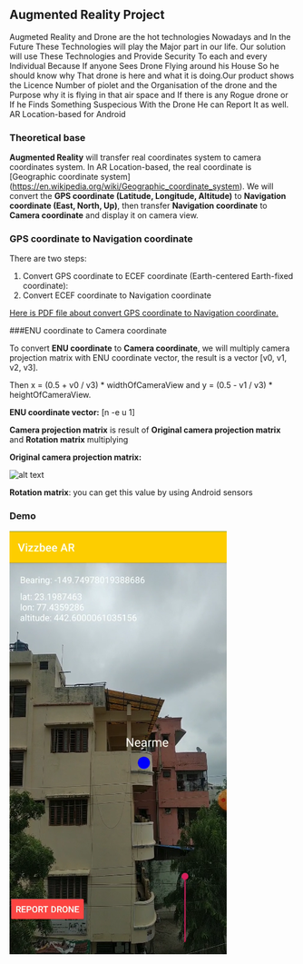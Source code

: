 ## Augmented Reality Project

Augmeted Reality and Drone are the hot technologies Nowadays and In the Future These Technologies will play the  Major part in our life. Our solution will use These Technologies and Provide Security To each and every Individual Because If anyone Sees Drone Flying around his House So he should know why That drone is here and what it is  doing.Our product shows the Licence Number of piolet and the Organisation of the drone and the Purpose why it is flying in that air space and If there is any Rogue drone or If he Finds Something Suspecious With the Drone He can Report It as well.
AR Location-based for Android

### Theoretical base
**Augmented Reality** will transfer real coordinates system to camera coordinates system. In AR Location-based, the real coordinate is [Geographic coordinate system] (https://en.wikipedia.org/wiki/Geographic_coordinate_system).
We will convert the **GPS coordinate (Latitude, Longitude, Altitude)** to **Navigation coordinate (East, North, Up)**, then transfer **Navigation coordinate** to **Camera coordinate** and display it on camera view.

### GPS coordinate to Navigation coordinate
There are two steps:

1. Convert GPS coordinate to ECEF coordinate (Earth-centered Earth-fixed coordinate): 
2. Convert ECEF coordinate to Navigation coordinate

[Here is PDF file about convert GPS coordinate to Navigation coordinate.](http://digext6.defence.gov.au/dspace/bitstream/1947/3538/1/DSTO-TN-0432.pdf)

###ENU coordinate to Camera coordinate

To convert **ENU coordinate** to **Camera coordinate**, we will multiply camera projection matrix with ENU coordinate vector, the result is a vector [v0, v1, v2, v3].

Then x = (0.5 + v0 / v3) * widthOfCameraView and y = (0.5 - v1 / v3) * heightOfCameraView.

**ENU coordinate vector:** [n -e u 1]

**Camera projection matrix** is result of **Original camera projection matrix** and **Rotation matrix** multiplying

**Original camera projection matrix:** 

![alt text](./perspMatrix.png)

**Rotation matrix**: you can get this value by using Android sensors

### Demo



![Image of Project](https://github.com/bugzzbunny007/AR_LATEST/blob/master/AR.png)

